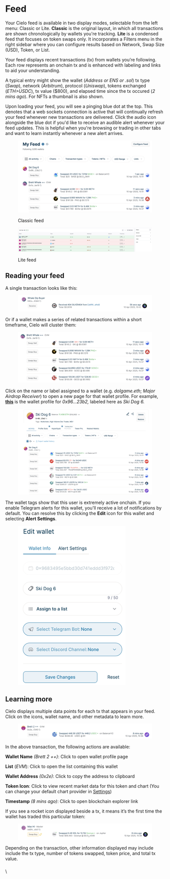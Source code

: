 # Feed

Your Cielo feed is available in two display modes, selectable from the left menu: Classic or Lite. **Classic** is the original layout, in which all transactions are shown chronologically by wallets you're tracking. **Lite** is a condensed feed that focuses on token swaps only. It incorporates a Filters menu in the right sidebar where you can configure results based on Network, Swap Size (USD), Token, or List.

Your feed displays recent transactions (tx) from wallets you’re following. Each row represents an onchain tx and is enhanced with labeling and links to aid your understanding.

A typical entry might show the wallet (_Address or ENS or .sol_) tx type (_Swap_), network (_Arbitrum_), protocol (_Uniswap_), tokens exchanged (_ETH>USDC_), tx value ($800), and  elapsed time since the tx occured (_2 mins ago_). For NFTs a thumbnail is also shown.

Upon loading your feed, you will see a pinging blue dot at the top. This denotes that a web sockets connection is active that will continually refresh your feed whenever new transactions are delivered. Click the audio icon alongside the blue dot if you'd like to receive an audible alert whenever your feed updates. This is helpful when you're browsing or trading in other tabs and want to learn instantly whenever a new alert arrives.

<figure><img src="../.gitbook/assets/Screenshot 2025-04-10 at 15.42.02.png" alt=""><figcaption><p>Classic feed</p></figcaption></figure>



<figure><img src="../.gitbook/assets/Screenshot 2025-04-10 at 15.47.55.png" alt=""><figcaption><p>Lite feed</p></figcaption></figure>

## Reading your feed

A single transaction looks like this:

<figure><img src="../.gitbook/assets/Screenshot 2025-04-10 at 15.43.18.png" alt=""><figcaption></figcaption></figure>

Or if a wallet makes a series of related transactions within a short timeframe, Cielo will cluster them:

<figure><img src="../.gitbook/assets/Screenshot 2025-04-10 at 15.43.53.png" alt=""><figcaption></figcaption></figure>

Click on the name or label assigned to a wallet (e.g. _dolgame.eth_; _Major Airdrop Receiver_) to open a new page for that wallet profile. For example, [**this**](https://app.cielo.finance/profile/0x9683495e5bbd30d741eddd3f972d7ae5188423b2) is the wallet profile for _0x96...23b2,_ labeled here as _Ski Dog 6._

<figure><img src="../.gitbook/assets/Screenshot 2025-04-10 at 15.44.47.png" alt=""><figcaption></figcaption></figure>

The wallet tags show that this user is extremely active onchain. If you enable Telegram alerts for this wallet, you'll receive a lot of notifications by default. You can resolve this by clicking the **Edit** icon for this wallet and selecting **Alert Settings**.

<figure><img src="../.gitbook/assets/Screenshot 2025-02-28 at 17.55.50.png" alt="" width="339"><figcaption></figcaption></figure>

## Learning more

Cielo displays multiple data points for each tx that appears in your feed. Click on the icons, wallet name, and other metadata to learn more.

<figure><img src="../.gitbook/assets/Screenshot 2025-04-10 at 15.45.51.png" alt=""><figcaption></figcaption></figure>

In the above transaction, the following actions are available:

**Wallet Name** _(Brett 2 ++)_: Click to open wallet profile page

**List** (_EVM_): Click to open the list containing this wallet

**Wallet Address** _(0x2e)_: Click to copy the address to clipboard

**Token Icon**: Click to view recent market data for this token and chart (You can change your default chart provider in [Settings](https://app.cielo.finance/settings))

**Timestamp** _(8 mins ago)_: Click to open blockchain explorer link



If you see a rocket icon displayed beside a tx, it means it’s the first time the wallet has traded this particular token:

<figure><img src="../.gitbook/assets/Screenshot 2025-04-10 at 15.47.17.png" alt=""><figcaption></figcaption></figure>

Depending on the transaction, other information displayed may include include the tx type, number of tokens swapped, token price, and total tx value.

###

\
